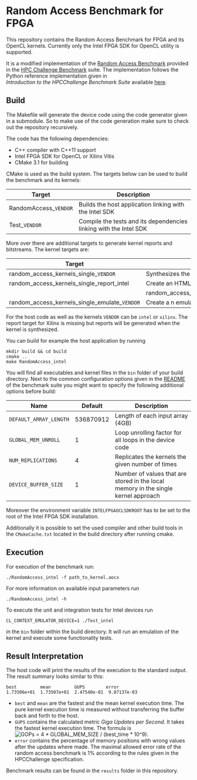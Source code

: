 # Random Access Benchmark for FPGA

This repository contains the Random Access Benchmark for FPGA and its OpenCL kernels.
Currently only the  Intel FPGA SDK for OpenCL utility is supported.

It is a modified implementation of the
[Random Access Benchmark](https://icl.utk.edu/projectsfiles/hpcc/RandomAccess/)
provided in the [HPC Challenge Benchmark](https://icl.utk.edu/hpcc/) suite.
The implementation follows the Python reference implementation given in  
_Introduction to the HPCChallenge Benchmark Suite_ available
[here](http://icl.cs.utk.edu/news_pub/submissions/hpcc-challenge-intro.pdf).

## Build

The Makefile will generate the device code using the code generator given in a submodule.
So to make use of the code generation make sure to check out the repository recursively.

The code has the following dependencies:

- C++ compiler with C++11 support
- Intel FPGA SDK for OpenCL or Xilinx Vitis
- CMake 3.1 for building

CMake is used as the build system.
The targets below can be used to build the benchmark and its kernels:

 |  Target               | Description                                    |
 | --------------------- | ---------------------------------------------- |
 | RandomAccess_`VENDOR`     | Builds the host application linking with the Intel SDK|
 | Test_`VENDOR`            | Compile the tests and its dependencies linking with the Intel SDK  |
 
 More over there are additional targets to generate kernel reports and bitstreams.
 The kernel targets are:
 
  |  Target                        | Description                                    |
  | ------------------------------ | ---------------------------------------------- |
  | random_access_kernels_single_`VENDOR`                | Synthesizes the kernel (takes several hours!)  |
  | random_access_kernels_single_report_intel          | Create an HTML report for the kernel           |
    | random_access_kernels_single_compile_xilinx          | Just compile kernel and create logs and reports |
  | random_access_kernels_single_emulate_`VENDOR`          | Create a n emulation kernel                    |
  
For the host code as well as the kernels `VENDOR` can be `intel` or `xilinx`.
The report target for Xilinx is missing but reports will be generated when the kernel is synthesized.

 You can build for example the host application by running
 
    mkdir build && cd build
    cmake ..
    make RandomAccess_intel

You will find all executables and kernel files in the `bin`
folder of your build directory.
Next to the common configuration options given in the [README](../README.md) of the benchmark suite you might want to specify the following additional options before build:

Name             | Default     | Description                          |
---------------- |-------------|--------------------------------------|
`DEFAULT_ARRAY_LENGTH`| 536870912 | Length of each input array (4GB) |
`GLOBAL_MEM_UNROLL`| 1        | Loop unrolling factor for all loops in the device code |
`NUM_REPLICATIONS`| 4        | Replicates the kernels the given number of times |
`DEVICE_BUFFER_SIZE`| 1       | Number of values that are stored in the local memory in the single kernel approach |

Moreover the environment variable `INTELFPGAOCLSDKROOT` has to be set to the root
of the Intel FPGA SDK installation.

Additionally it is possible to set the used compiler and other build tools 
in the `CMakeCache.txt` located in the build directory after running cmake.

## Execution

For execution of the benchmark run:

    ./RandomAccess_intel -f path_to_kernel.aocx
    
For more information on available input parameters run

    ./RandomAccess_intel -h
    
To execute the unit and integration tests for Intel devices run

    CL_CONTEXT_EMULATOR_DEVICE=1 ./Test_intel
    
in the `bin` folder within the build directory.
It will run an emulation of the kernel and execute some functionality tests.

## Result Interpretation

The host code will print the results of the execution to the standard output.
The result  summary looks similar to this:

    best         mean         GUPS        error
    1.73506e+01  1.73507e+01  2.47540e-01  9.87137e-03

- `best` and `mean` are the fastest and the mean kernel execution time.
    The pure kernel execution time is measured without transferring the buffer
    back and forth to the host.
- `GUPS` contains the calculated metric _Giga Updates per Second_. It takes the
    fastest kernel execution time. The formula is
    ![GOPs = 4 * GLOBAL_MEM_SIZE / (best_time * 10^9)](https://latex.codecogs.com/gif.latex?\inline&space;GUPS&space;=&space;&bsol;frac{4&space;*&space;GLOBAL\\_MEM\\_SIZE}{&space;best\\_time&space;*&space;10^9}).
- `error` contains the percentage of memory positions with wrong values
    after the updates where made. The maximal allowed error rate of the
    random access benchmark is 1% according to the rules given in the HPCChallenge
    specification.

Benchmark results can be found in the `results` folder in this
repository.
